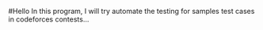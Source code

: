 #Hello
In this program, I will try automate the testing for samples test cases in codeforces contests...
